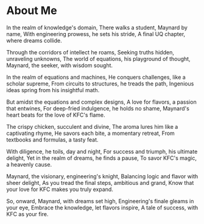 # About Me

In the realm of knowledge's domain,
There walks a student, Maynard by name,
With engineering prowess, he sets his stride,
A final UQ chapter, where dreams collide.

Through the corridors of intellect he roams,
Seeking truths hidden, unraveling unknowns,
The world of equations, his playground of thought,
Maynard, the seeker, with wisdom sought.

In the realm of equations and machines,
He conquers challenges, like a scholar supreme,
From circuits to structures, he treads the path,
Ingenious ideas spring from his insightful math.

But amidst the equations and complex designs,
A love for flavors, a passion that entwines,
For deep-fried indulgence, he holds no shame,
Maynard's heart beats for the love of KFC's flame.

The crispy chicken, succulent and divine,
The aroma lures him like a captivating rhyme,
He savors each bite, a momentary retreat,
From textbooks and formulas, a tasty feat.

With diligence, he toils, day and night,
For success and triumph, his ultimate delight,
Yet in the realm of dreams, he finds a pause,
To savor KFC's magic, a heavenly cause.

Maynard, the visionary, engineering's knight,
Balancing logic and flavor with sheer delight,
As you tread the final steps, ambitious and grand,
Know that your love for KFC makes you truly expand.

So, onward, Maynard, with dreams set high,
Engineering's finale gleams in your eye,
Embrace the knowledge, let flavors inspire,
A tale of success, with KFC as your fire.
